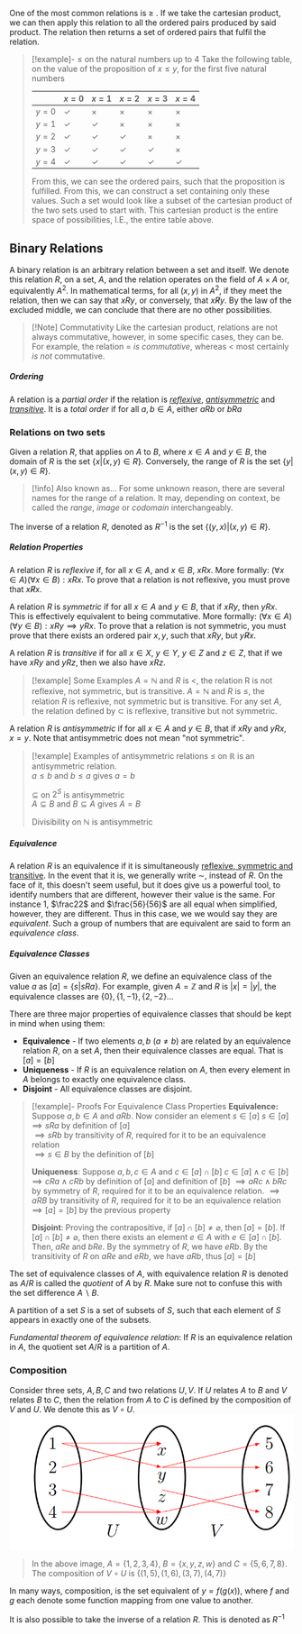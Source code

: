 One of the most common relations is $\ge$ . If we take the cartesian product, we can then apply this relation to all the ordered pairs produced by said product. The relation then returns a set of ordered pairs that fulfil the relation. 
> [!example]- $\le$ on the natural numbers up to 4
> Take the following table, on the value of the proposition of $x \le y$, for the first five natural numbers
> 
> |     | $x = 0$            | $x = 1$            | $x = 2$            | $x = 3$            | $x=4$            |
> | ----- | ------------ | ------------ | ------------ | ------------ | ------------ |
> | $y = 0$ | $\checkmark$ | $\times$     | $\times$     | $\times$     | $\times$     |
> | $y = 1$ | $\checkmark$ | $\checkmark$ | $\times$     | $\times$     | $\times$     |
> | $y = 2$ | $\checkmark$ | $\checkmark$ | $\checkmark$ | $\times$     | $\times$     |
> | $y = 3$ | $\checkmark$ | $\checkmark$ | $\checkmark$ | $\checkmark$ | $\times$     |
> | $y = 4$ | $\checkmark$ | $\checkmark$ | $\checkmark$ | $\checkmark$ | $\checkmark$ |
>
>From this, we can see the ordered pairs, such that the proposition is fulfilled. From this, we can construct a set containing only these values. Such a set would look like a subset of the cartesian product of the two sets used to start with. This cartesian product is the entire space of possibilities, I.E., the entire table above.
## Binary Relations
A binary relation is an arbitrary relation between a set and itself. We denote this relation $R$, on a set, $A$, and the relation operates on the field of $A\times A$ or, equivalently $A^2$. In mathematical terms, for all $(x,y)$ in $A^2$, if they meet the relation, then we can say that $xRy$, or conversely, that $x\not Ry$. By the law of the excluded middle, we can conclude that there are no other possibilities. 
> [!Note] Commutativity
> Like the cartesian product, relations are not always commutative, however, in some specific cases, they can be. For example, the relation $=$ *is commutative*, whereas $\lt$ most certainly *is not* commutative.
##### Ordering
A relation is a *partial order* if the relation is [*reflexive*](#Relation%20Properties), [*antisymmetric*](#Relation%20Properties) and [*transitive*](#Relation%20Properties). It is a *total order* if for all $a,b \in A$,  either $aRb$ or $bRa$
### Relations on two sets
Given a relation $R$, that applies on $A$ to $B$, where $x\in A$ and $y\in B$, the domain of $R$ is the set $\{x|(x,y)\in R\}$. Conversely, the range of $R$ is the set $\{y|(x,y)\in R\}$.

> [!info] Also known as...
> For some unknown reason, there are several names for the range of a relation. It may, depending on context, be called the *range*, *image* or *codomain* interchangeably.

The inverse of a relation $R$, denoted as $R^{-1}$ is the set $\{(y,x)|(x,y)\in R\}$. 
##### Relation Properties
A relation $R$ is *reflexive* if, for all $x\in A$, and $x\in B$, $xRx$. More formally: $(\forall x\in A)(\forall x\in B): xRx$. To prove that a relation is not reflexive, you must prove that $x\not Rx$.

A relation $R$ is *symmetric* if for all $x\in A$ and $y\in B$, that if $xRy$, then $yRx$. This is effectively equivalent to being commutative.  More formally: $(\forall x\in A)(\forall y\in B): xRy \implies yRx$. To prove that a relation is not symmetric, you must prove that there exists an ordered pair $x,y$, such that $xRy$, but $y\not Rx$.

A relation $R$ is *transitive* if for all $x \in X$, $y\in Y$, $y\in Z$ and $z\in Z$, that if we have $xRy$ and $yRz$, then we also have $xRz$.
> [!example] Some Examples
> $A = \mathbb{N}$ and $R$ is $\lt$, the relation R is not reflexive, not symmetric, but is transitive.
> $A = \mathbb{N}$ and $R$ is $\le$, the relation $R$ is reflexive, not symmetric but is transitive.
> For any set $A$, the relation defined by $\subset$ is reflexive, transitive but not symmetric.

A relation $R$ is *antisymmetric* if for all $x\in A$ and $y\in B$, that if $xRy$ and $yRx$, $x=y$. Note that antisymmetric does not mean "not symmetric". 
> [!example] Examples of antisymmetric relations
> $\le$ on $\mathbb{R}$ is an antisymmetric relation.   
> 	$a \le b$ and $b\le a$ gives $a = b$  
> 
> $\subseteq$ on $2^S$ is antisymmetric  
> 	$A\subseteq B$ and $B\subseteq A$ gives   $A=B$  
> 
> Divisibility on $\mathbb{N}$ is antisymmetric  

##### Equivalence
A relation $R$ is an equivalence if it is simultaneously [reflexive, symmetric and transitive](#Relation%20Properties). In the event that it is, we generally write $\sim$, instead of $R$. 
On the face of it, this doesn't seem useful, but it does give us a powerful tool, to identify numbers that are different, however their value is the same. For instance $1$, $\frac22$ and $\frac{56}{56}$ are all equal when simplified, however, they are different. Thus in this case, we we would say they are *equivalent*. Such a group of numbers that are equivalent are said to form an *equivalence class*. 
##### Equivalence Classes
Given an equivalence relation $R$, we define an equivalence class of the value $a$ as $[a] = \{s |sRa\}$. For example, given $A = \mathbb{Z}$ and $R$ is $|x| = |y|$, the equivalence classes are $\{0\}, \{1, -1\}, \{2, -2\} \dots$ 

There are three major properties of equivalence classes that should be kept in mind when using them:
- **Equivalence** - If two elements $a,b$ ($a\ne b$) are related by an equivalence relation $R$, on a set $A$, then their equivalence classes are equal. That is $[a] = [b]$ 
- **Uniqueness** - If $R$ is an equivalence relation on $A$, then every element in $A$ belongs to exactly one equivalence class.
- **Disjoint** - All equivalence classes are disjoint.
> [!example]- Proofs For Equivalence Class Properties
> **Equivalence:** Suppose $a, b \in A$ and $aRb$. Now consider an element $s \in [a]$
> 	$s\in [a] \implies sRa$ by definition of $[a]$  
> 	$\implies sRb$ by transitivity of $R$, required for it to be an equivalence relation  
> 	$\implies s\in B$  by the definition of $[b]$
> 	
> **Uniqueness**: Suppose $a, b, c\in A$ and $c\in [a]\cap[b]$
> 	$c\in [a] \wedge c\in [b] \implies cRa \wedge cRb$ by definition of $[a]$ and definition of $[b]$
> 		$\implies aRc \wedge bRc$ by symmetry of $R$, required for it to be an equivalence relation.
> 		$\implies aRB$  by transitivity of $R$, required for it to be an equivalence relation
> 		$\implies [a] = [b]$ by the previous property
> 		
> **Disjoint**: Proving the contrapositive, if $[a] \cap [b] \ne \varnothing$, then $[a] = [b]$. If $[a]\cap [b]\ne \varnothing$, then there exists an element $e\in A$ with $e\in [a]\cap [b]$. Then, $aRe$ and $bRe$. By the symmetry of $R$, we have $eRb$. By the transitivity of $R$ on $aRe$ and $eRb$, we have $aRb$, thus $[a] = [b]$

The set of equivalence classes of $A$, with equivalence relation $R$ is denoted as $A/R$ is called the *quotient* of $A$ by $R$. Make sure not to confuse this with the set difference $A\backslash B$.

A partition of a set $S$ is a set of subsets of $S$, such that each element of $S$ appears in exactly one of the subsets.

*Fundamental theorem of equivalence relation*: If $R$ is an equivalence relation in $A$, the quotient set $A/R$ is a partition of $A$.
### Composition
Consider three sets, $A, B, C$ and two relations $U,V$. If $U$ relates $A$ to $B$ and $V$ relates $B$ to $C$, then the relation from $A$ to $C$ is defined by the composition of $V$ and $U$. We denote this as $V\circ U$. 
![Relation Composition](images/Relation%20Composition.png)
>In the above image, $A =\{1, 2, 3, 4\}$, $B = \{x, y, z, w\}$ and $C = \{5, 6, 7, 8\}$. The composition of $V\circ U$ is $\{(1,5), (1,6), (3,7), (4, 7)\}$

 In many ways, composition, is the set equivalent of $y = f(g(x))$, where $f$ and $g$ each denote some function mapping from one value to another.

It is also possible to take the inverse of a relation $R$. This is denoted as $R^{-1}$